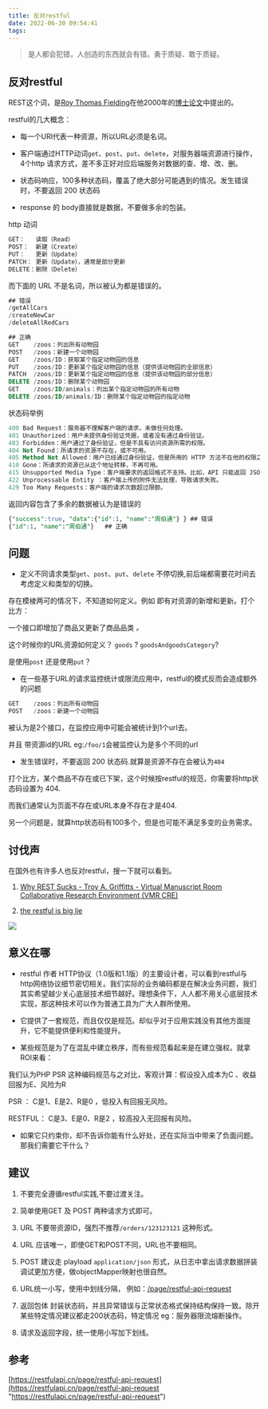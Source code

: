 ```yaml
---
title: 反对restful
date: 2022-06-30 09:54:41
tags:
---
```


> 是人都会犯错，人创造的东西就会有错。勇于质疑、敢于质疑。

## 反对restful

REST这个词，是[Roy Thomas Fielding](https://en.wikipedia.org/wiki/Roy_Fielding "Roy Thomas Fielding")在他2000年的[博士论文](https://www.ics.uci.edu/\~fielding/pubs/dissertation/top.htm "博士论文")中提出的。

<!--more-->

restful的几大概念：

- 每一个URI代表一种资源，所以URL必须是名词。

- 客户端通过HTTP动词`get`、`post`、`put`、`delete`，对服务器端资源进行操作，4个http 请求方式，差不多正好对应后端服务对数据的查、增、改、删。

- 状态码响应，100多种状态码，覆盖了绝大部分可能遇到的情况。发生错误时，不要返回 200 状态码

- response 的 body直接就是数据，不要做多余的包装。

http 动词

```sql
GET：   读取（Read）
POST：  新建（Create）
PUT：   更新（Update）
PATCH： 更新（Update），通常是部分更新
DELETE：删除（Delete）
```

而下面的 URL 不是名词，所以被认为都是错误的。

```sql
## 错误
/getAllCars
/createNewCar
/deleteAllRedCars

## 正确
GET    /zoos：列出所有动物园
POST   /zoos：新建一个动物园
GET    /zoos/ID：获取某个指定动物园的信息
PUT    /zoos/ID：更新某个指定动物园的信息（提供该动物园的全部信息）
PATCH  /zoos/ID：更新某个指定动物园的信息（提供该动物园的部分信息）
DELETE /zoos/ID：删除某个动物园
GET    /zoos/ID/animals：列出某个指定动物园的所有动物
DELETE /zoos/ID/animals/ID：删除某个指定动物园的指定动物

```

状态码举例

```sql
400 Bad Request：服务器不理解客户端的请求，未做任何处理。
401 Unauthorized：用户未提供身份验证凭据，或者没有通过身份验证。
403 Forbidden：用户通过了身份验证，但是不具有访问资源所需的权限。
404 Not Found：所请求的资源不存在，或不可用。
405 Method Not Allowed：用户已经通过身份验证，但是所用的 HTTP 方法不在他的权限之内。
410 Gone：所请求的资源已从这个地址转移，不再可用。
415 Unsupported Media Type：客户端要求的返回格式不支持。比如，API 只能返回 JSON 格式，但是客户端要求返回 XML 格式。
422 Unprocessable Entity ：客户端上传的附件无法处理，导致请求失败。
429 Too Many Requests：客户端的请求次数超过限额。
```

返回内容包含了多余的数据被认为是错误的

```sql
{"success":true, "data":{"id":1, "name":"周伯通"} } ## 错误
{"id":1, "name":"周伯通"}   ## 正确

```

## 问题

- 定义不同请求类型`get`、`post`、`put`、`delete` 不停切换,前后端都需要花时间去考虑定义和类型的切换。

存在模棱两可的情况下，不知道如何定义。例如 即有对资源的新增和更新。打个比方：

一个接口即增加了商品又更新了商品品类 *。*

这个时候你的URL资源如何定义？ `goods` ? `goodsAndgoodsCategory`?

是使用`post` 还是使用`put`？

- 在一些基于URL的请求监控统计或限流应用中，restful的模式反而会造成额外的问题

```sql
GET    /zoos：列出所有动物园
POST   /zoos：新建一个动物园
```

被认为是2个接口，在监控应用中可能会被统计到1个url去。

并且 带资源id的URL eg:`/foo/1`会被监控认为是多个不同的url

- 发生错误时，不要返回 200 状态码.就算是资源不存在会被认为`404`

打个比方，某个商品不存在或已下架，这个时候按restful的规范，你需要将http状态码设置为 404.

而我们通常认为页面不存在或URL本身不存在才是404.

另一个问题是，就算http状态码有100多个，但是也可能不满足多变的业务需求。

## 讨伐声

在国外也有许多人也反对restful，搜一下就可以看到。

1. &#x20;[Why REST Sucks - Troy A. Griffitts - Virtual Manuscript Room Collaborative Research Environment (VMR CRE)](https://vmrcre.org/web/scribe/home/-/blogs/why-rest-sucks "Why REST Sucks - Troy A. Griffitts - Virtual Manuscript Room Collaborative Research Environment (VMR CRE)")

2. [the restful is big lie](https://mmikowski.github.io/the_lie/ "the restful is big lie")

![](https://vison-blog.oss-cn-beijing.aliyuncs.com/image_k1Duew8lNl.png)

## 意义在哪

- restful 作者 HTTP协议（1.0版和1.1版）的主要设计者，可以看到restful与http网络协议细节密切相关。我们实际的业务编码都是在解决业务问题，我们其实希望越少关心底层技术细节越好。理想条件下，人人都不用关心底层技术实现，那这种技术可以作为普通工具为广大人群所使用。

- 它提供了一套规范，而且仅仅是规范。却似乎对于应用实践没有其他方面提升，它不能提供便利和性能提升。

- 某些规范是为了在混乱中建立秩序，而有些规范看起来是在建立强权。就拿ROI来看：

&#x20;  我们认为PHP PSR 这种编码规范与之对比，客观计算：假设投入成本为C 、收益回报为E、风险为R

&#x20;    PSR ： C是1、E是2、R是0    ，低投入有回报无风险。

&#x20;   RESTFUL： C是3、E是0、R是2 ，较高投入无回报有风险。

- 如果它只约束你，却不告诉你能有什么好处，还在实际当中带来了负面问题。那我们需要它干什么？

## 建议

1. 不要完全遵循restful实践,不要过渡关注。

2. 简单使用GET 及 POST 两种请求方式即可。

3. URL 不要带资源ID，强烈不推荐`/orders/123123121`  这种形式。

4. URL 应该唯一，即使GET和POST不同，URL也不要相同。

5. POST 建议走 playload `application/json` 形式，从日志中拿出请求数据拼装调试更加方便，做objectMapper映射也很自然。

6. URL统一小写，使用中划线分隔， 例如：[/page/restful-api-request](https://restfulapi.cn/page/restful-api-request "/page/restful-api-request")

7. 返回包体 封装状态码，并且异常错误与正常状态格式保持结构保持一致。除开某些特定情况建议都走200状态码，特定情况 eg：服务器限流熔断操作。

8. 请求及返回字段，统一使用小写加下划线。

## 参考

[https://restfulapi.cn/page/restful-api-request](https://restfulapi.cn/page/restful-api-request "https://restfulapi.cn/page/restful-api-request")
